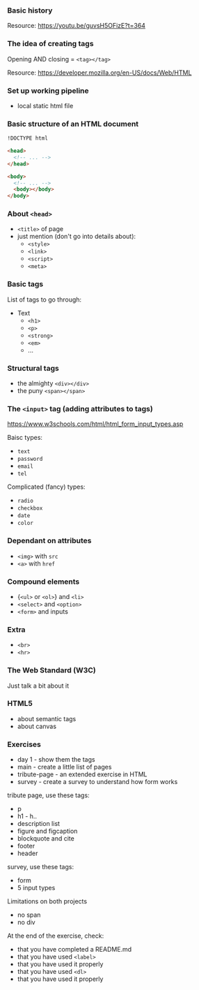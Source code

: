 ### Basic history

Resource: https://youtu.be/guvsH5OFizE?t=364

### The idea of creating tags

Opening AND closing = `<tag></tag>`

Resource: https://developer.mozilla.org/en-US/docs/Web/HTML

### Set up working pipeline

- local static html file

### Basic structure of an HTML document

```html
!DOCTYPE html

<head>
  <!-- ... -->
</head>

<body>
  <!-- ... -->
  <body></body>
</body>
```

### About `<head>`

- `<title>` of page
- just mention (don't go into details about):
  - `<style>`
  - `<link>`
  - `<script>`
  - `<meta>`

### Basic tags

List of tags to go through:

- Text
  - `<h1>`
  - `<p>`
  - `<strong>`
  - `<em>`
  - ...

### Structural tags

- the almighty `<div></div>`
- the puny `<span></span>`

### The `<input>` tag (adding attributes to tags)

https://www.w3schools.com/html/html_form_input_types.asp

Baisc types:

- `text`
- `password`
- `email`
- `tel`

Complicated (fancy) types:

- `radio`
- `checkbox`
- `date`
- `color`

### Dependant on attributes

- `<img>` with `src`
- `<a>` with `href`

### Compound elements

- {`<ul>` or `<ol>`} and `<li>`
- `<select>` and `<option>`
- `<form>` and inputs

### Extra

- `<br>`
- `<hr>`

### The Web Standard (W3C)

Just talk a bit about it

### HTML5

- about semantic tags
- about canvas

### Exercises

- day 1 - show them the tags
- main - create a little list of pages
- tribute-page - an extended exercise in HTML
- survey - create a survey to understand how form works

tribute page, use these tags:

- p
- h1 - h..
- description list
- figure and figcaption
- blockquote and cite
- footer
- header

survey, use these tags:

- form
- 5 input types

Limitations on both projects

- no span
- no div

At the end of the exercise, check:

- that you have completed a README.md
- that you have used `<label>`
- that you have used it properly
- that you have used `<dl>`
- that you have used it properly
